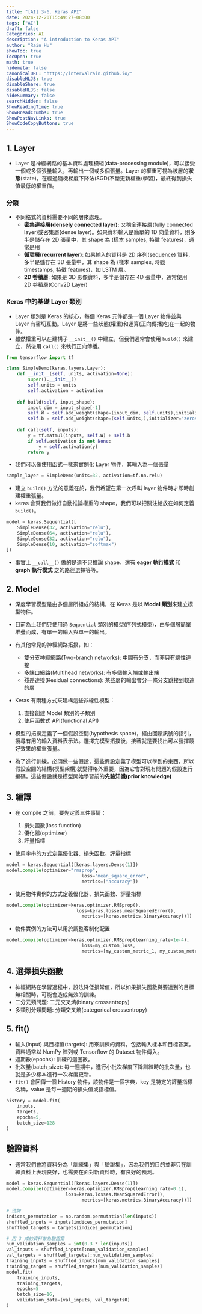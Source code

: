 ```yaml
---
title: "[AI] 3-6. Keras API"
date: 2024-12-20T15:49:27+08:00
tags: ["AI"]
draft: false
Categories: AI
description: "A introduction to Keras API"
author: "Rain Hu"
showToc: true
TocOpen: true
math: true
hidemeta: false
canonicalURL: "https://intervalrain.github.io/"
disableHLJS: true
disableShare: true
disableHLJS: false
hideSummary: false
searchHidden: false
ShowReadingTime: true
ShowBreadCrumbs: true
ShowPostNavLinks: true
ShowCodeCopyButtons: true
---
```


## 1. Layer
+ Layer 是神經網路的基本資料處理模組(data-processing module)，可以接受一個或多個張量輸入，再輸出一個或多個張量。Layer 的權重可視為該層的**狀態**(state)，在經過隨機梯度下降法(SGD)不斷更新權重(學習)，最終得到損失值最低的權重值。
### 分類
+ 不同格式的資料需要不同的層來處理。
  + **密集連接層(densely connected layer):** 又稱全連接層(fully connected layer)或密集層(dense layer)。如果資料輸入是簡單的 1D 向量資料，則多半是儲存在 2D 張量中，其 shape 為 (樣本 samples, 特徵 features)，通常是用
  + **循環層(recurrent layer)**: 如果輸入的資料是 2D 序列(sequence) 資料，多半是儲存在 3D 張量中，其 shape 為 (樣本 samples, 時戳 timestamps, 特徵 features)，如 LSTM 層。
  + **2D 卷積層**: 如果是 3D 影像資料，多半是儲存在 4D 張量中，通常使用 2D 卷積層(Conv2D Layer)

### Keras 中的基礎 Layer 類別
+ Layer 類別是 Keras 的核心，每個 Keras 元件都是一個 Layer 物件並與 Layer 有密切互動。Layer 是將一些狀態(權重)和運算(正向傳播)包在一起的物件。
+ 雖然權重可以在建構子 `__init__()` 中建立，但我們通常會使用 `build()` 來建立，然後用 `call()` 來執行正向傳播。
```python
from tensorflow import tf

class SimpleDemo(keras.layers.Layer):
    def __init__(self, units, activation=None):
        super().__init__()
        self.units = units
        self.activation = activation
    
	def build(self, input_shape):
		input_dim = input_shape[-1]
		self.W = self.add_weight(shape=(input_dim, self.units),initializer="random_normal")
		self.b = self.add_weight(shape=(self.units,),initializer="zeros")
	
	def call(self, inputs): 
		y = tf.matmul(inputs, self.W) + self.b
		if self.activation is not None:
			y = self.activation(y)
		return y
```
+ 我們可以像使用函式一樣來實例化 Layer 物件，其輸入為一個張量
```python
sample_layer = SimpleDemo(units=32, activation=tf.nn.relu)
```
+ 建立 `build()` 方法的意義在於，我們希望在第一次呼叫 layer 物件時才即時創建權重張量。
+ keras 會幫我們做好自動推論權重的 shape，我們可以把關注給放在如何定義 `build()`。
```python
model = keras.Sequential([
	SimpleDense(32, activation="relu"),
	SimpleDense(64, activation="relu"),
	SimpleDense(32, activation="relu"),
	SimpleDense(10, activation="softmax")
])
```
+ 事實上 `__call__()` 做的是遠不只推論 shape，還有 **eager 執行模式** 和 **graph 執行模式** 之的路徑選擇等等。

## 2. Model
+ 深度學習模型是由多個層所組成的結構，在 Keras 是以 **Model 類別**來建立模型物件。
+ 目前為止我們只使用過 `Sequential` 類別的模型(序列式模型)，由多個層簡單堆疊而成，有單一的輸入與單一的輸出。
+ 有其他常見的神經網路拓撲，如：
	+ 雙分支神經網路(Two-branch networks): 中間有分支，而非只有線性連接
	+ 多端口網路(Multihead networks): 有多個輸入端或輸出端
	+ 殘差連接(Residual connections): 某些層的輸出會分一條分支跳接到較遠的層
+ Keras 有兩種方式來建構這些非線性模型：
	1. 直接創建 Model 類別的子類別
	2. 使用函數式 API(functional API)

+ 模型的拓撲定義了一個假設空間(hypothesis space)，經由回饋訊號的指引，搜尋有用的輸入資料表示法。選擇完模型拓撲後，接著就是要找出可以發揮最好效果的權重張量。
+ 為了進行訓練，必須做一些假設，這些假設定義了模型可以學到的東西，所以假設空間的結構(模型架構)就變得格外重要，因為它會對現有問題的假設進行編碼，這些假設就是模型開始學習前的**先驗知識(prior knowledge)**

## 3. 編譯
+ 在 compile 之前，要先定義三件事情：
	1. 損失函數(loss function)
	2. 優化器(optimizer)
	3. 評量指標

+ 使用字串的方式定義優化器、損失函數、評量指標
```python
model = keras.Sequential([keras.layers.Dense(1)])
model.compile(optimizer="rmsprop",
							loss="mean_square_error",
							metrics=["accuracy"])
```
+ 使用物件實例的方式定義優化器、損失函數、評量指標
```python
model.compile(optimizer=keras.optimizer.RMSprop(),
						  loss=keras.losses.meanSquaredError(),
							metrics=[keras.metrics.BinaryAccuracy()])
```
+ 物件實例的方法可以用於調整客制化配置
```python
model.compile(optimizer=keras.optimizer.RMSprop(learning_rate=1e-4),
							loss=my_custom_loss,
							metrics=[my_custom_metric_1, my_custom_metric_2])
```

## 4. 選擇損失函數
+ 神經網路在學習過程中，設法降低損常值，所以如果損失函數與要達到的目標無相關時，可能會造成無效的訓練。
+ 二分元類問題: 二元交叉熵(binary crossentropy)
+ 多類別分類問題: 分類交叉熵(categorical crossentropy)

## 5. fit()
+ 輸入(input) 與目標值(targets): 用來訓練的資料，包括輸入樣本和目標答案。資料通常以 NumPy 陣列或 Tensorflow 的 Dataset 物件傳入。
+ 週期數(epochs): 訓練的迴圈數。
+ 批次量(batch_size): 每一週期中，進行小批次梯度下降訓練時的批次量，也就是多少樣本進行一次梯度更新。
+ `fit()` 會回傳一個 History 物件，該物件是一個字典，key 是特定的評量指標名稱，value 是每一週期的損失值或指標值。
```python
history = model.fit(
	inputs,
	targets,
	epochs=5,
	batch_size=128
)
```

## 驗證資料
+ 通常我們會將資料分為「訓練集」與「驗證集」，因為我們的目的並非只在訓練資料上表現良好，也需要在面對新資料時，有良好的預測。
```python
model = keras.Sequential([keras.layers.Dense(1)])
model.compile(optimizer=keras.optimizer.RMSprop(learning_rate=0.1),
   					  loss=keras.losses.MeanSquaredError(),
							metrics=[keras.metrics.BinaryAccuracy()])

# 洗牌
indices_permutation = np.random.permutation(len(inputs))
shuffled_inputs = inputs[indices_permutation]
shuffled_targets = targets[indices_permutation]

# 用 3 成的資料做為驗證集
num_validation_samples = int(0.3 * len(inputs)) 
val_inputs = shuffled_inputs[:num_validation_samples]
val_targets = shuffled_targets[:num_validation_samples]
training_inputs = shuffled_inputs[num_validation_samples]
training_target = shuffled_targets[num_validation_samples]
model.fit(
	training_inputs,
	training_targets,
	epochs=5
	batch_size=16,
	validation_data=(val_inputs, val_targets0)
)
```